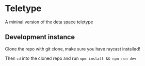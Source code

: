# Teletype

A mininal version of the deta space teletype

## Development instance

Clone the repo with git clone, make sure you have raycast installed!

Then `cd` into the cloned repo and run `npm install && npm run dev`
